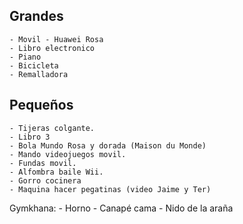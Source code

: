 ## Grandes
    - Movil - Huawei Rosa
    - Libro electronico
    - Piano
    - Bicicleta
    - Remalladora

## Pequeños
    - Tijeras colgante.
    - Libro 3
    - Bola Mundo Rosa y dorada (Maison du Monde)
    - Mando videojuegos movil.
    - Fundas movil.
    - Alfombra baile Wii.
    - Gorro cocinera
    - Maquina hacer pegatinas (video Jaime y Ter)
    
Gymkhana:
    - Horno
    - Canapé cama
    - Nido de la araña
    
